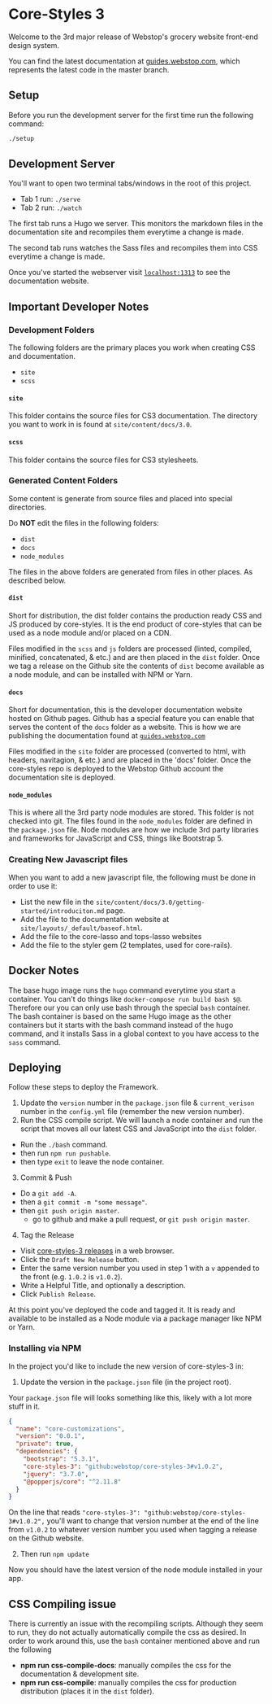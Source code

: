 # Core-Styles 3

Welcome to the 3rd major release of Webstop's grocery website front-end design system.

You can find the latest documentation at [guides.webstop.com](http://guides.webstop.com), 
which represents the latest code in the master branch.

## Setup

Before you run the development server for the first time run the following command:

```bash
./setup
```

## Development Server

You'll want to open two terminal tabs/windows in the root of this project.

- Tab 1 run: `./serve`
- Tab 2 run: `./watch`

The first tab runs a Hugo we server. This monitors the markdown files in the 
documentation site and recompiles them everytime a change is made. 

The second tab runs watches the Sass files and recompiles them into CSS everytime 
a change is made.

Once you've started the webserver visit [`localhost:1313`](http://localhost:1313/) 
to see the documentation website.

## Important Developer Notes

### Development Folders

The following folders are the primary places you work when creating CSS and documentation.

- `site`
- `scss`

#### `site`

This folder contains the source files for CS3 documentation. The directory you want to work in is 
found at `site/content/docs/3.0`.

#### `scss`

This folder contains the source files for CS3 stylesheets. 

### Generated Content Folders

Some content is generate from source files and placed into special directories.

Do **NOT** edit the files in the following folders:

- `dist`
- `docs`
- `node_modules`

The files in the above folders are generated from files in other places. As 
described below.

#### `dist`

Short for distribution, the dist folder contains the production ready CSS and JS 
produced by core-styles. It is the end product of core-styles that can be used 
as a node module and/or placed on a CDN. 

Files modified in the `scss` and `js` folders are processed (linted, compiled, 
minified, concatenated, & etc.) and are then placed in the `dist` folder. Once 
we tag a release on the Github site the contents of `dist` become available as 
a node module, and can be installed with NPM or Yarn.
  
#### `docs`

Short for documentation, this is the developer documentation website hosted on 
Github pages. Github has a special feature you can enable that serves the 
content of the `docs` folder as a website. This is how we are publishing the 
documentation found at [`guides.webstop.com`](https://guides.webstop.com)

Files modified in the `site` folder are processed (converted to html, with headers, 
navitagion, & etc.) and are placed in the 'docs' folder. Once the core-styles 
repo is deployed to the Webstop Github account the documentation site is deployed.

#### `node_modules`

This is where all the 3rd party node modules are stored. This folder is not 
checked into git. The files found in the `node_modules` folder are defined 
in the `package.json` file. Node modules are how we include 3rd party libraries 
and frameworks for JavaScript and CSS, things like Bootstrap 5.

### Creating New Javascript files

When you want to add a new javascript file, the following must be done in order to use it:

- List the new file in the `site/content/docs/3.0/getting-started/introduciton.md` page.
- Add the file to the documentation website at `site/layouts/_default/baseof.html`.
- Add the file to the core-lasso and tops-lasso websites
- Add the file to the styler gem (2 templates, used for core-rails).

## Docker Notes

The base hugo image runs the `hugo` command everytime you start a container. 
You can't do things like `docker-compose run build bash $@`.  Therefore our 
you can only use bash through the special `bash` container. The bash container 
is based on the same Hugo image as the other containers but it starts with the 
bash command instead of the hugo command, and it installs Sass in a global 
context to you have access to the `sass` command.

## Deploying

Follow these steps to deploy the Framework.

1. Update the `version` number in the `package.json` file & `current_verison` number in the `config.yml` file (remember the new version number).
2. Run the CSS compile script. We will launch a node container and run the script that moves all our latest CSS and JavaScript into the `dist` folder.
- Run the `./bash` command.
- then run `npm run pushable`.
- then type `exit` to leave the node container.
3. Commit & Push
- Do a `git add -A`.
- then a `git commit -m "some message"`.
- then `git push origin master`.
  - go to github and make a pull request, or `git push origin master`.
4. Tag the Release
- Visit [core-styles-3 releases](https://github.com/Webstop/core-styles-3/releases) in a web browser.
- Click the `Draft New Release` button.
- Enter the same version number you used in step 1 with a `v` appended to the front (e.g. `1.0.2` is `v1.0.2`).
- Write a Helpful Title, and optionally a description.
- Click `Publish Release`.

At this point you've deployed the code and tagged it. It is ready and available
to be installed as a Node module via a package manager like NPM or Yarn.

### Installing via NPM

In the project you'd like to include the new version of core-styles-3 in:

1. Update the version in the `package.json` file (in the project root).

Your `package.json` file will looks something like this, likely with a lot more stuff in it.

```json
{
  "name": "core-customizations",
  "version": "0.0.1",
  "private": true,
  "dependencies": {
    "bootstrap": "5.3.1",
    "core-styles-3": "github:webstop/core-styles-3#v1.0.2",
    "jquery": "3.7.0",
    "@popperjs/core": "^2.11.8"
  }
}
```

On the line that reads `"core-styles-3": "github:webstop/core-styles-3#v1.0.2",`
you'll want to change that version number at the end of the line from `v1.0.2` to whatever version number you used
when tagging a release on the Github website.

2. Then run `npm update`

Now you should have the latest version of the node module installed in your app.

## CSS Compiling issue

There is currently an issue with the recompiling scripts. Although they seem to run, they do not actually automatically compile the css as desired. 
In order to work around this, use the `bash` container mentioned above and run the following

- **npm run css-compile-docs**: manually compiles the css for the documentation & development site.
- **npm run css-compile**: manually compiles the css for production distribution (places it in the `dist` folder).

